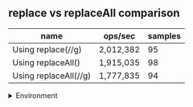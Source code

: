 ## replace vs replaceAll comparison

|name|ops/sec|samples|
|-|-|-|
|Using replace(//g)|2,012,382|95|
|Using replaceAll()|1,915,035|98|
|Using replaceAll(//g)|1,777,835|94|


<details>
<summary>Environment</summary>

* __Machine:__ linux x64 | 2 vCPUs | 6.8GB Mem
* __Run:__ Sat Aug 26 2023 18:55:34 GMT+0000 (Coordinated Universal Time)
</details>

